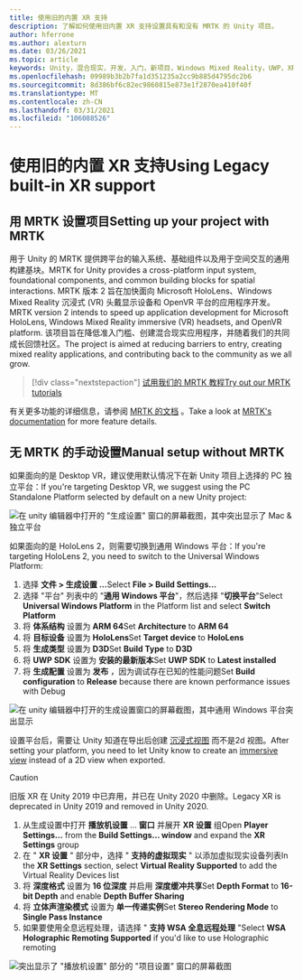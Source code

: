 ```yaml
---
title: 使用旧的内置 XR 支持
description: 了解如何使用旧内置 XR 支持设置具有和没有 MRTK 的 Unity 项目。
author: hferrone
ms.author: alexturn
ms.date: 03/26/2021
ms.topic: article
keywords: Unity，混合现实，开发，入门，新项目，Windows Mixed Reality，UWP，XR，性能，旧，mrtk
ms.openlocfilehash: 09989b3b2b7fa1d351235a2cc9b885d4795dc2b6
ms.sourcegitcommit: 8d386bf6c82ec9860815e873e1f2870ea410f40f
ms.translationtype: MT
ms.contentlocale: zh-CN
ms.lasthandoff: 03/31/2021
ms.locfileid: "106088526"
---
```

# <a name="using-legacy-built-in-xr-support"></a><span data-ttu-id="ecf86-104">使用旧的内置 XR 支持</span><span class="sxs-lookup"><span data-stu-id="ecf86-104">Using Legacy built-in XR support</span></span>

## <a name="setting-up-your-project-with-mrtk"></a><span data-ttu-id="ecf86-105">用 MRTK 设置项目</span><span class="sxs-lookup"><span data-stu-id="ecf86-105">Setting up your project with MRTK</span></span>

<span data-ttu-id="ecf86-106">用于 Unity 的 MRTK 提供跨平台的输入系统、基础组件以及用于空间交互的通用构建基块。</span><span class="sxs-lookup"><span data-stu-id="ecf86-106">MRTK for Unity provides a cross-platform input system, foundational components, and common building blocks for spatial interactions.</span></span> <span data-ttu-id="ecf86-107">MRTK 版本 2 旨在加快面向 Microsoft HoloLens、Windows Mixed Reality 沉浸式 (VR) 头戴显示设备和 OpenVR 平台的应用程序开发。</span><span class="sxs-lookup"><span data-stu-id="ecf86-107">MRTK version 2 intends to speed up application development for Microsoft HoloLens, Windows Mixed Reality immersive (VR) headsets, and OpenVR platform.</span></span> <span data-ttu-id="ecf86-108">该项目旨在降低准入门槛、创建混合现实应用程序，并随着我们的共同成长回馈社区。</span><span class="sxs-lookup"><span data-stu-id="ecf86-108">The project is aimed at reducing barriers to entry, creating mixed reality applications, and contributing back to the community as we all grow.</span></span>

> [!div class="nextstepaction"]
> [<span data-ttu-id="ecf86-109">试用我们的 MRTK 教程</span><span class="sxs-lookup"><span data-stu-id="ecf86-109">Try out our MRTK tutorials</span></span>](https://docs.microsoft.com/windows/mixed-reality/develop/unity/tutorials/mr-learning-base-02?tabs=wsa)

<span data-ttu-id="ecf86-110">有关更多功能的详细信息，请参阅 [MRTK 的文档](/windows/mixed-reality/mrtk-unity) 。</span><span class="sxs-lookup"><span data-stu-id="ecf86-110">Take a look at [MRTK's documentation](/windows/mixed-reality/mrtk-unity) for more feature details.</span></span>

## <a name="manual-setup-without-mrtk"></a><span data-ttu-id="ecf86-111">无 MRTK 的手动设置</span><span class="sxs-lookup"><span data-stu-id="ecf86-111">Manual setup without MRTK</span></span>

<span data-ttu-id="ecf86-112">如果面向的是 Desktop VR，建议使用默认情况下在新 Unity 项目上选择的 PC 独立平台：</span><span class="sxs-lookup"><span data-stu-id="ecf86-112">If you're targeting Desktop VR, we suggest using the PC Standalone Platform selected by default on a new Unity project:</span></span>

![在 unity 编辑器中打开的 "生成设置" 窗口的屏幕截图，其中突出显示了 Mac & 独立平台](images/wmr-config-img-3.png)

<span data-ttu-id="ecf86-114">如果面向的是 HoloLens 2，则需要切换到通用 Windows 平台：</span><span class="sxs-lookup"><span data-stu-id="ecf86-114">If you're targeting HoloLens 2, you need to switch to the Universal Windows Platform:</span></span>

1.  <span data-ttu-id="ecf86-115">选择 **文件 > 生成设置 ...**</span><span class="sxs-lookup"><span data-stu-id="ecf86-115">Select **File > Build Settings...**</span></span>
2.  <span data-ttu-id="ecf86-116">选择 "平台" 列表中的 "**通用 Windows 平台**"，然后选择 "**切换平台**"</span><span class="sxs-lookup"><span data-stu-id="ecf86-116">Select **Universal Windows Platform** in the Platform list and select **Switch Platform**</span></span>
3.  <span data-ttu-id="ecf86-117">将 **体系结构** 设置为 **ARM 64**</span><span class="sxs-lookup"><span data-stu-id="ecf86-117">Set **Architecture** to **ARM 64**</span></span>
4.  <span data-ttu-id="ecf86-118">将 **目标设备** 设置为 **HoloLens**</span><span class="sxs-lookup"><span data-stu-id="ecf86-118">Set **Target device** to **HoloLens**</span></span>
5.  <span data-ttu-id="ecf86-119">将 **生成类型** 设置为 **D3D**</span><span class="sxs-lookup"><span data-stu-id="ecf86-119">Set **Build Type** to **D3D**</span></span>
6.  <span data-ttu-id="ecf86-120">将 **UWP SDK** 设置为 **安装的最新版本**</span><span class="sxs-lookup"><span data-stu-id="ecf86-120">Set **UWP SDK** to **Latest installed**</span></span>
7.  <span data-ttu-id="ecf86-121">将 **生成配置** 设置为 **发布** ，因为调试存在已知的性能问题</span><span class="sxs-lookup"><span data-stu-id="ecf86-121">Set **Build configuration** to **Release** because there are known performance issues with Debug</span></span>

![在 unity 编辑器中打开的生成设置窗口的屏幕截图，其中通用 Windows 平台突出显示](images/wmr-config-img-4.png)

<span data-ttu-id="ecf86-123">设置平台后，需要让 Unity 知道在导出后创建 [沉浸式视图](../../design/app-views.md) 而不是2d 视图。</span><span class="sxs-lookup"><span data-stu-id="ecf86-123">After setting your platform, you need to let Unity know to create an [immersive view](../../design/app-views.md) instead of a 2D view when exported.</span></span>

> [!CAUTION]
> <span data-ttu-id="ecf86-124">旧版 XR 在 Unity 2019 中已弃用，并已在 Unity 2020 中删除。</span><span class="sxs-lookup"><span data-stu-id="ecf86-124">Legacy XR is deprecated in Unity 2019 and removed in Unity 2020.</span></span>

1. <span data-ttu-id="ecf86-125">从生成设置中打开 **播放机设置** ... **窗口** 并展开 **XR 设置** 组</span><span class="sxs-lookup"><span data-stu-id="ecf86-125">Open **Player Settings...** from the **Build Settings... window** and expand the **XR Settings** group</span></span>
2. <span data-ttu-id="ecf86-126">在 " **XR 设置** " 部分中，选择 " **支持的虚拟现实** " 以添加虚拟现实设备列表</span><span class="sxs-lookup"><span data-stu-id="ecf86-126">In the **XR Settings** section, select **Virtual Reality Supported** to add the Virtual Reality Devices list</span></span>
3. <span data-ttu-id="ecf86-127">将 **深度格式** 设置为 **16 位深度** 并启用 **深度缓冲共享**</span><span class="sxs-lookup"><span data-stu-id="ecf86-127">Set **Depth Format** to **16-bit Depth** and enable **Depth Buffer Sharing**</span></span>
4. <span data-ttu-id="ecf86-128">将 **立体声渲染模式** 设置为 **单一传递实例**</span><span class="sxs-lookup"><span data-stu-id="ecf86-128">Set **Stereo Rendering Mode** to **Single Pass Instance**</span></span>
5. <span data-ttu-id="ecf86-129">如果要使用全息远程处理，请选择 " **支持 WSA 全息远程处理** "</span><span class="sxs-lookup"><span data-stu-id="ecf86-129">Select **WSA Holographic Remoting Supported** if you'd like to use Holographic remoting</span></span> 

![突出显示了 "播放机设置" 部分的 "项目设置" 窗口的屏幕截图](images/wmr-config-img-9.png)
